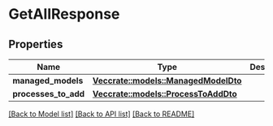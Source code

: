# GetAllResponse

## Properties

Name | Type | Description | Notes
------------ | ------------- | ------------- | -------------
**managed_models** | [**Vec<crate::models::ManagedModelDto>**](ManagedModelDto.md) |  | 
**processes_to_add** | [**Vec<crate::models::ProcessToAddDto>**](ProcessToAddDto.md) |  | 

[[Back to Model list]](../README.md#documentation-for-models) [[Back to API list]](../README.md#documentation-for-api-endpoints) [[Back to README]](../README.md)


